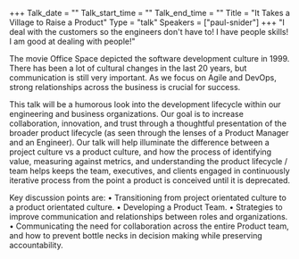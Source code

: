 +++
Talk_date = ""
Talk_start_time = ""
Talk_end_time = ""
Title = "It Takes a Village to Raise a Product"
Type = "talk"
Speakers = ["paul-snider"]
+++
"I deal with the customers so the engineers don't have to! I have people skills! I am good at dealing with people!"

The movie Office Space depicted the software development culture in 1999. There has been a lot of cultural changes in the last 20 years, but communication is still very important. As we focus on Agile and DevOps, strong relationships across the business is crucial for success.

This talk will be a humorous look into the development lifecycle within our engineering and business organizations. Our goal is to increase collaboration, innovation, and trust through a thoughtful presentation of the broader product lifecycle (as seen through the lenses of a Product Manager and an Engineer).  Our talk will help illuminate the difference between a project culture vs a product culture, and how the process of identifying value, measuring against metrics, and understanding the product lifecycle / team helps keeps the team, executives, and clients engaged in continuously iterative process from the point a product is conceived until it is deprecated.

Key discussion points are:
•	Transitioning from project orientated culture to a product orientated culture.
•	Developing a Product Team.
•	Strategies to improve communication and relationships between roles and organizations.
•	Communicating the need for collaboration across the entire Product team, and how to prevent bottle necks in decision making while preserving accountability.

